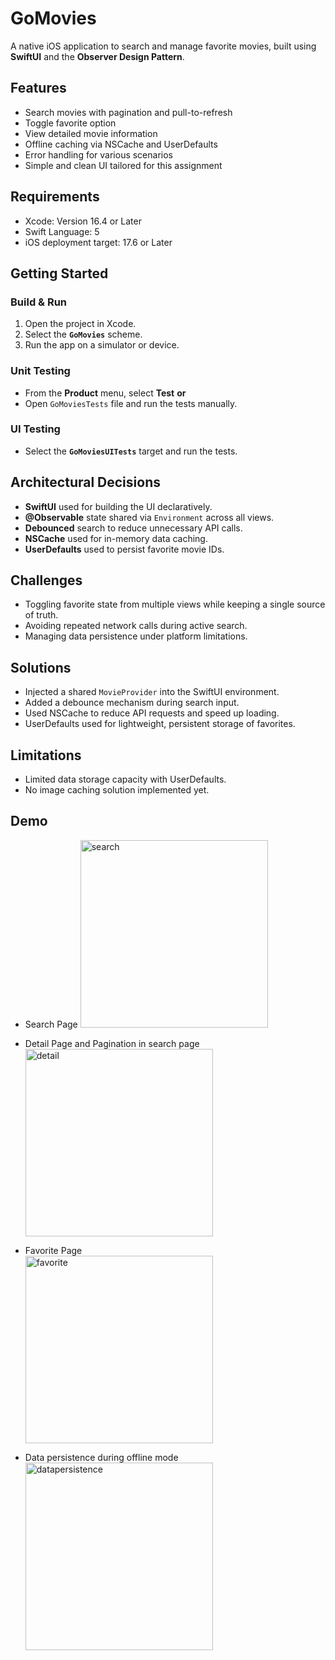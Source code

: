 # GoMovies
A native iOS application to search and manage favorite movies, built using **SwiftUI** and the **Observer Design Pattern**.

## Features
 - Search movies with pagination and pull-to-refresh
 - Toggle favorite option
 - View detailed movie information
 - Offline caching via NSCache and UserDefaults
 - Error handling for various scenarios
 - Simple and clean UI tailored for this assignment
 
## Requirements
 - Xcode: Version 16.4 or Later
 - Swift Language: 5
 - iOS deployment target: 17.6 or Later
 
 
## Getting Started

### Build & Run
1. Open the project in Xcode.
2. Select the **`GoMovies`** scheme.
3. Run the app on a simulator or device.

### Unit Testing
* From the **Product** menu, select **Test**
  **or**
* Open `GoMoviesTests` file and run the tests manually.

### UI Testing
* Select the **`GoMoviesUITests`** target and run the tests.


## Architectural Decisions

* **SwiftUI** used for building the UI declaratively.
* **@Observable** state shared via `Environment` across all views.
* **Debounced** search to reduce unnecessary API calls.
* **NSCache** used for in-memory data caching.
* **UserDefaults** used to persist favorite movie IDs.

## Challenges

* Toggling favorite state from multiple views while keeping a single source of truth.
* Avoiding repeated network calls during active search.
* Managing data persistence under platform limitations.

## Solutions

* Injected a shared `MovieProvider` into the SwiftUI environment.
* Added a debounce mechanism during search input.
* Used NSCache to reduce API requests and speed up loading.
* UserDefaults used for lightweight, persistent storage of favorites.

## Limitations

* Limited data storage capacity with UserDefaults.
* No image caching solution implemented yet.
    
## Demo    
 - Search Page
    <img src="https://github.com/ashishkarna7/GoMovies/blob/main/GoMovies/Example-Gif/search.gif" alt="search" width="300" />
 
 - Detail Page and Pagination in search page
   <img src="https://github.com/ashishkarna7/GoMovies/blob/main/GoMovies/Example-Gif/detail.gif" alt="detail" width="300" />
 
 - Favorite Page   
    <img src="https://github.com/ashishkarna7/GoMovies/blob/main/GoMovies/Example-Gif/favorite.gif" alt="favorite" width="300" />
 
 - Data persistence during offline mode
    <img src="https://github.com/ashishkarna7/GoMovies/blob/main/GoMovies/Example-Gif/datapersistance.gif" alt="datapersistence" width="300" />
 
    
    
